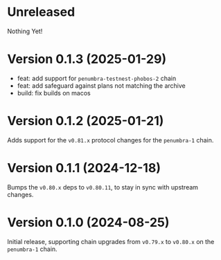 # Unreleased

Nothing Yet!

# Version 0.1.3 (2025-01-29)

* feat: add support for `penumbra-testnest-phobos-2` chain
* feat: add safeguard against plans not matching the archive
* build: fix builds on macos

# Version 0.1.2 (2025-01-21)

Adds support for the `v0.81.x` protocol changes for the `penumbra-1` chain.

# Version 0.1.1 (2024-12-18)

Bumps the `v0.80.x` deps to `v0.80.11`, to stay in sync with upstream changes.

# Version 0.1.0 (2024-08-25)

Initial release, supporting chain upgrades from `v0.79.x` to `v0.80.x` on the `penumbra-1` chain.

